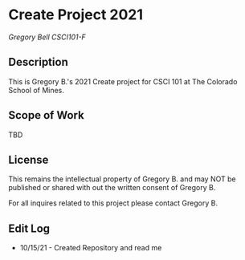 # Create Project 2021

*Gregory Bell CSCI101-F*

## Description

This is Gregory B.'s 2021 Create project for CSCI 101 at The Colorado School of Mines.

## Scope of Work

TBD

## License

This remains the intellectual property of Gregory B. and may NOT be published or shared with out the written consent of Gregory B.

For all inquires related to this project please contact Gregory B.

## Edit Log

* 10/15/21 - Created Repository and read me
